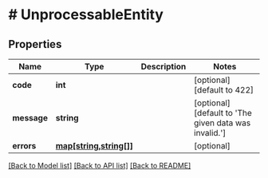 # # UnprocessableEntity

## Properties

Name | Type | Description | Notes
------------ | ------------- | ------------- | -------------
**code** | **int** |  | [optional] [default to 422]
**message** | **string** |  | [optional] [default to 'The given data was invalid.']
**errors** | [**map[string,string[]]**](array.md) |  | [optional] 

[[Back to Model list]](../../README.md#documentation-for-models) [[Back to API list]](../../README.md#documentation-for-api-endpoints) [[Back to README]](../../README.md)


